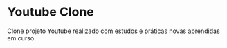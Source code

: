 # Youtube Clone

Clone projeto Youtube realizado com estudos e práticas novas aprendidas em curso.



